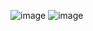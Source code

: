 ![image](https://github.com/user-attachments/assets/28b2f783-bd42-4ba1-b710-ed32c79a00ab)
![image](https://github.com/user-attachments/assets/df9c98c0-6958-450c-9796-a1f10dc2fd35)


